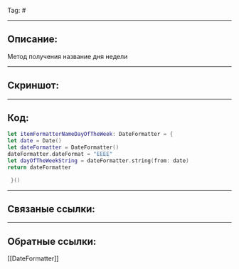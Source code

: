 Tag: #

---
## Описание:
Метод получения название дня недели

---
## Скриншот:


---
## Код:

``` swift
let itemFormatterNameDayOfTheWeek: DateFormatter = {
let date = Date()
let dateFormatter = DateFormatter()
dateFormatter.dateFormat = "EEEE"
let dayOfTheWeekString = dateFormatter.string(from: date)
return dateFormatter

 }()

```

---
## Связаные ссылки:


---
## Обратные ссылки:
[[DateFormatter]]